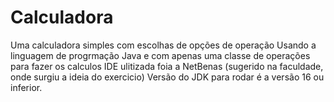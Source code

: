 # Calculadora
Uma calculadora simples com escolhas de opções de operação
Usando a linguagem de progrmação Java e com apenas uma classe de operações para fazer os calculos
IDE ulitizada foia a NetBenas (sugerido na faculdade, onde surgiu a ideia do exercicio)
Versão do JDK para rodar é a versão 16 ou inferior.
